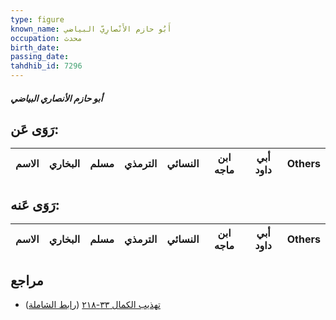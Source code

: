 ```yaml
---
type: figure
known_name: أَبُو حازم الأَنْصارِيّ البياضي
occupation: محدث
birth_date:
passing_date:
tahdhib_id: 7296
---
```

##### أبو حازم الأنصاري البياضي

## رَوَى عَن:
| الاسم | البخاري | مسلم | الترمذي | النسائي | ابن ماجه | أبي داود | Others |
| ----- | ------- | ---- | ------- | ------- | -------- | -------- | ------ |
## رَوَى عَنه:
| الاسم | البخاري | مسلم | الترمذي | النسائي | ابن ماجه | أبي داود | Others |
| ----- | ------- | ---- | ------- | ------- | -------- | -------- | ------ |
## مراجع
- [تهذيب الكمال ٣٣-٢١٨](obsidian://open?vault=Tahdhib-al-Kamal&file=Figures/٧٢٩٦-أبو%20حازم%20الأنصاري%20البياضي) ([رابط الشاملة](https://shamela.ws/book/3722/17889))